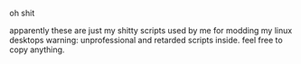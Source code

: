oh shit

apparently these are just my shitty scripts used by me for modding my linux desktops
warning: unprofessional and retarded scripts inside. feel free to copy anything.
